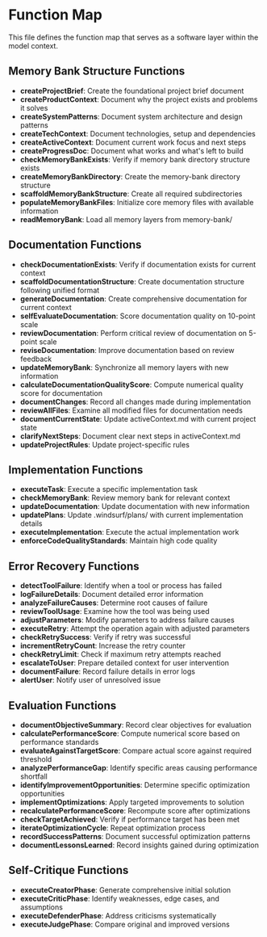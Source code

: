 # Function Map

This file defines the function map that serves as a software layer within the model context.

## Memory Bank Structure Functions

- **createProjectBrief**: Create the foundational project brief document
- **createProductContext**: Document why the project exists and problems it solves
- **createSystemPatterns**: Document system architecture and design patterns
- **createTechContext**: Document technologies, setup and dependencies
- **createActiveContext**: Document current work focus and next steps
- **createProgressDoc**: Document what works and what's left to build
- **checkMemoryBankExists**: Verify if memory bank directory structure exists
- **createMemoryBankDirectory**: Create the memory-bank directory structure
- **scaffoldMemoryBankStructure**: Create all required subdirectories
- **populateMemoryBankFiles**: Initialize core memory files with available information
- **readMemoryBank**: Load all memory layers from memory-bank/

## Documentation Functions

- **checkDocumentationExists**: Verify if documentation exists for current context
- **scaffoldDocumentationStructure**: Create documentation structure following unified format
- **generateDocumentation**: Create comprehensive documentation for current context
- **selfEvaluateDocumentation**: Score documentation quality on 10-point scale
- **reviewDocumentation**: Perform critical review of documentation on 5-point scale
- **reviseDocumentation**: Improve documentation based on review feedback
- **updateMemoryBank**: Synchronize all memory layers with new information
- **calculateDocumentationQualityScore**: Compute numerical quality score for documentation
- **documentChanges**: Record all changes made during implementation
- **reviewAllFiles**: Examine all modified files for documentation needs
- **documentCurrentState**: Update activeContext.md with current project state
- **clarifyNextSteps**: Document clear next steps in activeContext.md
- **updateProjectRules**: Update project-specific rules

## Implementation Functions

- **executeTask**: Execute a specific implementation task
- **checkMemoryBank**: Review memory bank for relevant context
- **updateDocumentation**: Update documentation with new information
- **updatePlans**: Update .windsurf/plans/ with current implementation details
- **executeImplementation**: Execute the actual implementation work
- **enforceCodeQualityStandards**: Maintain high code quality

## Error Recovery Functions

- **detectToolFailure**: Identify when a tool or process has failed
- **logFailureDetails**: Document detailed error information
- **analyzeFailureCauses**: Determine root causes of failure
- **reviewToolUsage**: Examine how the tool was being used
- **adjustParameters**: Modify parameters to address failure causes
- **executeRetry**: Attempt the operation again with adjusted parameters
- **checkRetrySuccess**: Verify if retry was successful
- **incrementRetryCount**: Increase the retry counter
- **checkRetryLimit**: Check if maximum retry attempts reached
- **escalateToUser**: Prepare detailed context for user intervention
- **documentFailure**: Record failure details in error logs
- **alertUser**: Notify user of unresolved issue

## Evaluation Functions

- **documentObjectiveSummary**: Record clear objectives for evaluation
- **calculatePerformanceScore**: Compute numerical score based on performance standards
- **evaluateAgainstTargetScore**: Compare actual score against required threshold
- **analyzePerformanceGap**: Identify specific areas causing performance shortfall
- **identifyImprovementOpportunities**: Determine specific optimization opportunities
- **implementOptimizations**: Apply targeted improvements to solution
- **recalculatePerformanceScore**: Recompute score after optimizations
- **checkTargetAchieved**: Verify if performance target has been met
- **iterateOptimizationCycle**: Repeat optimization process
- **recordSuccessPatterns**: Document successful optimization patterns
- **documentLessonsLearned**: Record insights gained during optimization

## Self-Critique Functions

- **executeCreatorPhase**: Generate comprehensive initial solution
- **executeCriticPhase**: Identify weaknesses, edge cases, and assumptions
- **executeDefenderPhase**: Address criticisms systematically
- **executeJudgePhase**: Compare original and improved versions
